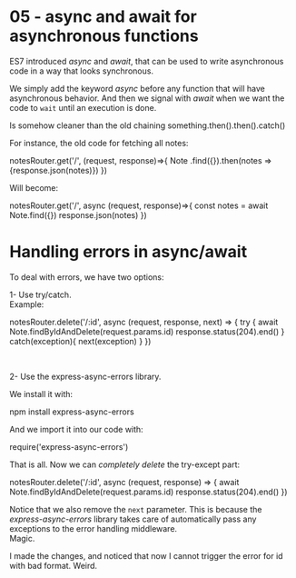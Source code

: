 # 05 - async and await for asynchronous functions

ES7 introduced _async_ and _await_, that can be used to write asynchronous code in a way that looks synchronous. 

We simply add the keyword _async_ before any function that will have asynchronous behavior.
And then we signal with _await_ when we want the code to `wait` until an execution is done.

Is somehow cleaner than the old chaining something.then().then().catch()

For instance, the old code for fetching all notes:

  notesRouter.get('/', (request, response)=>{
    Note
      .find({}).then(notes => {response.json(notes)})
  })

Will become:

  notesRouter.get('/', async (request, response)=>{
    const notes = await Note.find({})
    response.json(notes)
  })



# Handling errors in async/await

To deal with errors, we have two options:

1- Use try/catch.  
Example:

  notesRouter.delete('/:id', async (request, response, next) => {
    try {
      await Note.findByIdAndDelete(request.params.id)
      response.status(204).end()
    } catch(exception){
      next(exception)
    }
  })  

<br>

2- Use the express-async-errors library.

We install it with:

  npm install express-async-errors

And we import it into our code with:

  require('express-async-errors')

That is all. Now we can *completely delete* the try-except part:

  notesRouter.delete('/:id', async (request, response) => {
    await Note.findByIdAndDelete(request.params.id)
    response.status(204).end()
  }) 

Notice that we also remove the `next` parameter. This is because the _express-async-errors_ library takes care of automatically pass any exceptions to the error handling middleware.   
Magic.


I made the changes, and noticed that now I cannot trigger the error for id with bad format. Weird.